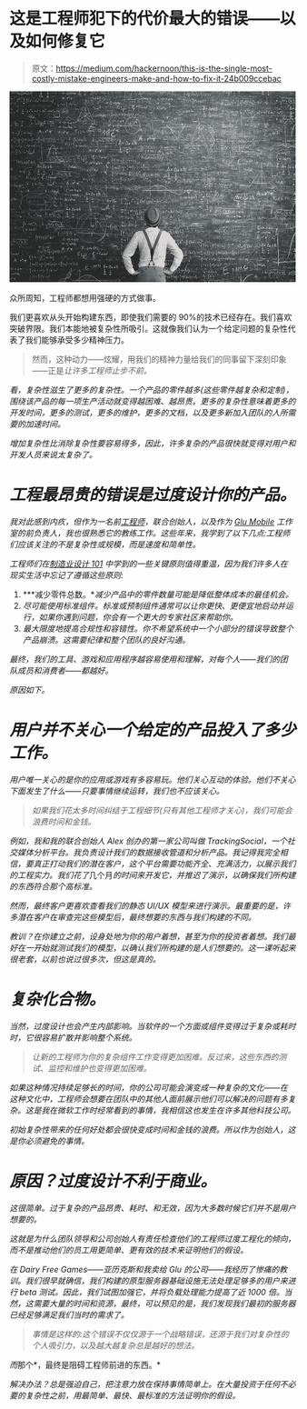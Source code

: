 # 这是工程师犯下的代价最大的错误——以及如何修复它

> 原文：<https://medium.com/hackernoon/this-is-the-single-most-costly-mistake-engineers-make-and-how-to-fix-it-24b009ccebac>

![](img/640aff1f7720a0b8910eb14f76e7a15a.png)

众所周知，工程师都想用强硬的方式做事。

我们更喜欢从头开始构建东西，即使我们需要的 90%的技术已经存在。我们喜欢突破界限。我们本能地被复杂性所吸引。这就像我们认为一个给定问题的复杂性代表了我们能够承受多少精神压力。

> 然而，这种动力——炫耀，用我们的精神力量给我们的同事留下深刻印象——正是*让许多工程师止步不前。*

*看，复杂性滋生了更多的复杂性。一个产品的零件越多(这些零件越复杂和定制)，围绕该产品的每一项生产活动就变得越困难、越昂贵。更多的复杂性意味着更多的开发时间，更多的测试，更多的维护，更多的文档，以及更多新加入团队的人所需要的加速时间。*

*增加复杂性比消除复杂性要容易得多，因此，许多复杂的产品很快就变得对用户和开发人员来说太复杂了。*

# ***工程最昂贵的错误是过度设计你的产品。***

*我对此感到内疚，但作为一名前[工程师](https://hackernoon.com/tagged/engineer)，联合创始人，以及作为 [Glu Mobile](https://www.glu.com/) 工作室的前负责人，我也很熟悉它的教练工作。这些年来，我学到了以下几点:工程师们应该关注的不是复杂性或规模，而是速度和简单性。*

*工程师们在[制造业设计 101](https://www.unm.edu/~bgreen/ME101/dfm.pdf) 中学到的一些关键原则值得重温，因为我们许多人在现实生活中忘记了遵循这些原则:*

1.  ***减少零件总数。**减少产品中的零件数量可能是降低整体成本的最佳机会。*
2.  *尽可能使用标准组件。标准或预制组件通常可以让你更快、更便宜地启动并运行，如果你遇到问题，你会有一个更大的专家社区来帮助你。*
3.  *最大限度地提高合规性和容错性。你不希望系统中一个小部分的错误导致整个产品崩溃。这需要纪律和整个团队的良好沟通。*

*最终，我们的工具、游戏和应用程序越容易使用和理解，对每个人——我们的团队成员和消费者——都越好。*

*原因如下。*

# *用户并不关心一个给定的产品投入了多少工作。*

*用户唯一关心的是你的应用或游戏有多容易玩。他们关心互动的体验。他们不关心下面发生了什么——只要事情继续运转，我们也不应该关心。*

> *如果我们花太多时间纠结于工程细节(只有其他工程师才关心)，我们可能会浪费时间和金钱。*

*例如，我和我的联合创始人 Alex 创办的第一家公司叫做 TrackingSocial，一个社交媒体分析平台。我负责设计我们的数据接收管道和分析产品。我记得我完全相信，要真正打动我们的潜在客户，这个平台需要功能齐全、充满活力，以展示我们的工程实力。我们花了*几个月*的时间来开发它，并推迟了演示，以确保我们所构建的东西符合那个高标准。*

*然而，最终客户更喜欢查看我们的静态 UI/UX 模型来进行演示。最重要的是，许多潜在客户在审查完这些模型后，最终想要的东西与我们构建的不同。*

*教训？在你建立之前，设身处地为你的用户着想，甚至为你的投资者着想。我们最好在一开始就测试我们的模型，以确认我们所构建的是人们想要的。这一课听起来很老套，以前也说过很多次，但这是真的。*

# ***复杂化合物。***

*当然，过度设计也会产生内部影响。当软件的一个方面或组件变得过于复杂或耗时时，它很容易扩散并影响整个系统。*

> *让新的工程师为你的复杂组件工作变得更加困难。反过来，这些东西的测试、监控和维护也变得更加困难。*

*如果这种情况持续足够长的时间，你的公司可能会演变成一种复杂的文化——在这种文化中，工程师会想要在团队中的其他人面前展示他们可以解决的问题有多复杂。这是我在微软工作时经常看到的事情，我相信这也发生在许多其他科技公司。*

*初始复杂性带来的任何好处都会很快变成时间和金钱的浪费。所以作为创始人，这是你必须避免的事情。*

# ***原因？过度设计不利于商业。***

*这很简单。过于复杂的产品昂贵、耗时、*和*无效，因为大多数时候它们并不是用户想要的。*

*这就是为什么团队领导和公司创始人有责任检查他们的工程师过度工程化的倾向，而不是推动他们的员工用更简单、更有效的技术来证明他们的假设。*

*在 Dairy Free Games——亚历克斯和我卖给 Glu 的公司——我经历了惨痛的教训。我们很早就确信，我们构建的原型服务器基础设施无法处理足够多的用户来进行 beta 测试。因此，我们试图加强它，并将负载处理能力提高了近 1000 倍。当然，这需要大量的时间和资源，最终，可以预见的是，我们发现我们最初的服务器已经足够满足我们当时的需求了。*

> *事情是这样的:这个错误不仅仅源于一个战略错误，还源于我们对复杂性的个人吸引力，以及越大越复杂总是越好的想法。*

*而*那个*，最终是阻碍工程师前进的东西。*

*解决办法？总是强迫自己，把注意力放在保持事情简单上。在大量投资于任何不必要的复杂性之前，用最简单、最快、最标准的方法证明你的假设。*